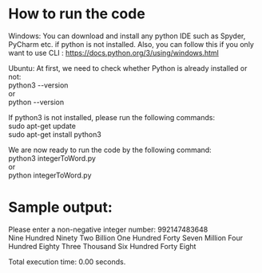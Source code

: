 # How to run the code
Windows: You can download and install any python IDE such as Spyder, PyCharm etc. if python is not installed.
Also, you can follow this if you only want to use CLI : https://docs.python.org/3/using/windows.html

Ubuntu: At first, we need to check whether Python is already installed or not:<br>
python3 --version<br> 
or<br>
python --version<br>

If python3 is not installed, please run the following commands:<br>
sudo apt-get update<br>
sudo apt-get install python3<br>

We are now ready to run the code by the following command:<br>
python3 integerToWord.py<br>
or<br>
python integerToWord.py<br>

# Sample output:
Please enter a non-negative integer number: 992147483648<br>
Nine Hundred Ninety Two Billion One Hundred Forty Seven Million Four Hundred Eighty Three Thousand Six Hundred Forty Eight

Total execution time: 0.00 seconds.
